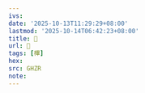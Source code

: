 ```yaml
---
ivs:
date: '2025-10-13T11:29:29+08:00'
lastmod: '2025-10-14T06:42:23+08:00'
title: 󰡱
url: 󰡱
tags: [㮿]
hex: 
src: GHZR
note:
---
```

